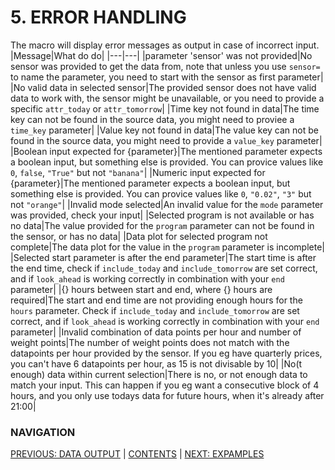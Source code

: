 # 5. ERROR HANDLING

The macro will display error messages as output in case of incorrect input.
|Message|What do do|
|---|---|
|parameter 'sensor' was not provided|No sensor was provided to get the data from, note that unless you use `sensor=` to name the parameter, you need to start with the sensor as first parameter|
|No valid data in selected sensor|The provided sensor does not have valid data to work with, the sensor might be unavailable, or you need to provide a specific `attr_today` or `attr_tomorrow`|
|Time key not found in data|The time key can not be found in the source data, you might need to proviee a `time_key` parameter|
|Value key not found in data|The value key can not be found in the source data, you might need to provide a `value_key` parameter|
|Boolean input expected for {parameter}|The mentioned parameter expects a boolean input, but something else is provided. You can provice values like `0`, `false`, `"True"` but not `"banana"`|
|Numeric input expected for {parameter}|The mentioned parameter expects a boolean input, but something else is provided. You can provice values like `0`, `"0.02"`, `"3"` but not `"orange"`|
|Invalid mode selected|An invalid value for the `mode` parameter was provided, check your input|
|Selected program is not available or has no data|The value provided for the `program` parameter can not be found in the sensor, or has no data|
|Data plot for selected program not complete|The data plot for the value in the `program` parameter is incomplete|
|Selected start parameter is after the end parameter|The start time is after the end time, check if `include_today` and `include_tomorrow` are set correct, and if `look_ahead` is working correctly in combination with your `end` parameter|
|{} hours between start and end, where {} hours are required|The start and end time are not providing enough hours for the `hours` parameter. Check if `include_today` and `include_tomorrow` are set correct, and if `look_ahead` is working correctly in combination with your `end` parameter|
|Invalid combination of data points per hour and number of weight points|The number of weight points does not match with the datapoints per hour provided by the sensor. If you eg have quarterly prices, you can't have 6 datapoints per hour, as 15 is not divisable by 10|
|No(t enough) data within current selection|There is no, or not enough data to match your input. This can happen if you eg want a consecutive block of 4 hours, and you only use todays data for future hours, when it's already after 21:00|


### NAVIGATION
[PREVIOUS: DATA OUTPUT](./4-data_output.md) | [CONTENTS](0-how-to.md) | [NEXT: EXPAMPLES](./6-examples.md)